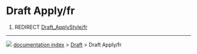 # Draft Apply/fr
1.  REDIRECT [Draft_ApplyStyle/fr](Draft_ApplyStyle/fr.md)



---
![](images/Button_right.svg) [documentation index](../README.md) > [Draft](Draft_Workbench.md) > Draft Apply/fr
